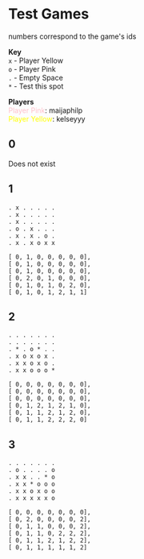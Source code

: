 # Test Games
numbers correspond to the game's ids

__Key__\
`x` - Player Yellow\
`o` - Player Pink\
`.` - Empty Space\
`*` - Test this spot

__Players__\
<span style="color:pink">Player Pink</span>: maijaphilp \
<span style="color:yellow">Player Yellow</span>: kelseyyy

## 0
Does not exist

## 1
```
. x . . . . . 
. x . . . . . 
. x . . . . . 
. o . x . . . 
. x . x . o . 
. x . x o x x 

[ 0, 1, 0, 0, 0, 0, 0],
[ 0, 1, 0, 0, 0, 0, 0],
[ 0, 1, 0, 0, 0, 0, 0],
[ 0, 2, 0, 1, 0, 0, 0],
[ 0, 1, 0, 1, 0, 2, 0],
[ 0, 1, 0, 1, 2, 1, 1]
```

## 2
```
. . . . . . . 
. . . . . . . 
. * . o * . . 
. x o x o x . 
. x x o x o . 
. x x o o o * 

[ 0, 0, 0, 0, 0, 0, 0],
[ 0, 0, 0, 0, 0, 0, 0],
[ 0, 0, 0, 0, 0, 0, 0],
[ 0, 1, 2, 1, 2, 1, 0],
[ 0, 1, 1, 2, 1, 2, 0],
[ 0, 1, 1, 2, 2, 2, 0]
```

## 3
```
. . . . . . . 
. o . . . . o 
. x x . . * o 
. x x * o o o 
. x x o x o o 
. x x x x x o 

[ 0, 0, 0, 0, 0, 0, 0],
[ 0, 2, 0, 0, 0, 0, 2],
[ 0, 1, 1, 0, 0, 0, 2],
[ 0, 1, 1, 0, 2, 2, 2],
[ 0, 1, 1, 2, 1, 2, 2],
[ 0, 1, 1, 1, 1, 1, 2]
```